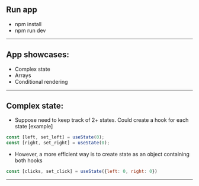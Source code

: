 ## Run app
- npm install
- npm run dev
---------------------------------------------------------------------------------------------------
## App showcases:
- Complex state
- Arrays
- Conditional rendering
---------------------------------------------------------------------------------------------------
## Complex state:
- Suppose need to keep track of 2+ states. Could create a hook for each state
[example]
```js
const [left, set_left] = useState(0);
const [right, set_right] = useState(0);
```
- However, a more efficient way is to create state as an object containing both hooks
```js
const [clicks, set_click] = useState({left: 0, right: 0})
```
---------------------------------------------------------------------------------------------------
